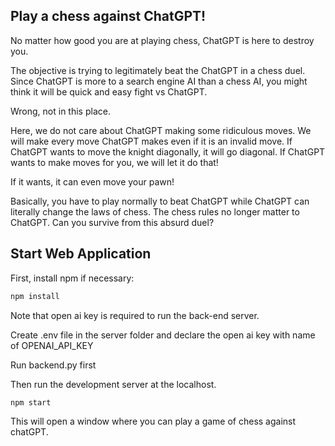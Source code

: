 ## Play a chess against ChatGPT!
No matter how good you are at playing chess, ChatGPT is here to destroy you. 

The objective is trying to legitimately beat the ChatGPT in a chess duel. Since ChatGPT is more to a search engine AI than a chess AI, you might think it will be quick and easy fight vs ChatGPT. 

Wrong, not in this place. 

Here, we do not care about ChatGPT making some ridiculous moves. We will make every move ChatGPT makes even if it is an invalid move. If ChatGPT wants to move the knight diagonally, it will go diagonal. If ChatGPT wants to make moves for you, we will let it do that!

If it wants, it can even move your pawn!

Basically, you have to play normally to beat ChatGPT while ChatGPT can literally change the laws of chess. The chess rules no longer matter to ChatGPT. Can you survive from this absurd duel? 

## Start Web Application

First, install npm if necessary:

```bash
npm install
```

Note that open ai key is required to run the back-end server.

Create .env file in the server folder and declare the open ai key with name of OPENAI_API_KEY

Run backend.py first

Then run the development server at the localhost.

```bash
npm start
```

This will open a window where you can play a game of chess against chatGPT.
